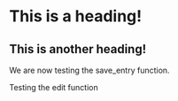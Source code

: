 # This is a heading!

## This is another heading!

We are now testing the save_entry function.

Testing the edit function
